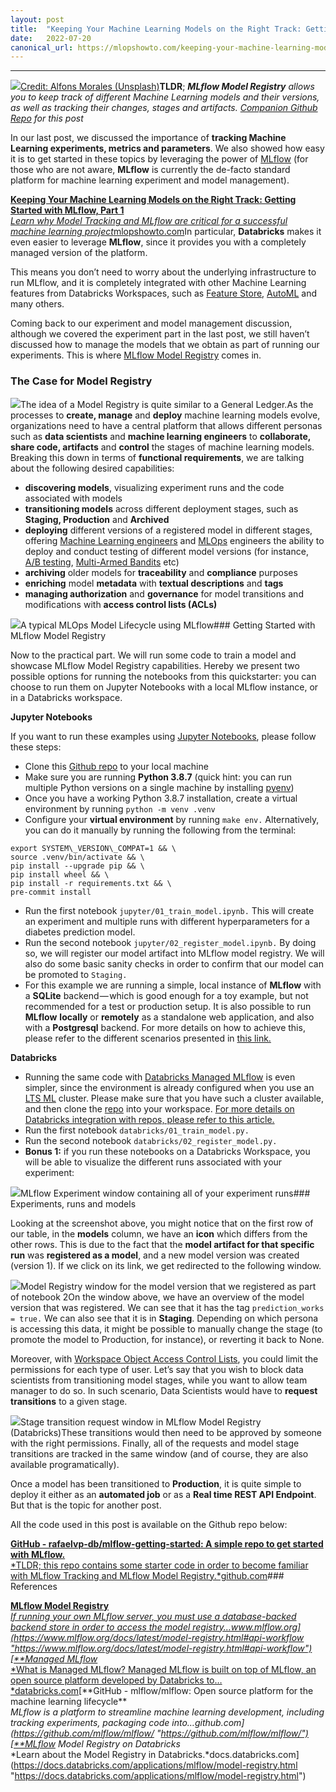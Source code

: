 ```yaml
---
layout:	post
title:	"Keeping Your Machine Learning Models on the Right Track: Getting Started with MLflow, Part 2"
date:	2022-07-20
canonical_url: https://mlopshowto.com/keeping-your-machine-learning-models-on-the-right-track-getting-started-with-mlflow-part-2-bbc980a1f8dc
---
```






---

![](/img/1*YaW_cGaqs53d2SAosre-Rg.jpeg)[Credit: Alfons Morales (Unsplash)](https://unsplash.com/photos/YLSwjSy7stw)**TLDR**; ***MLflow Model Registry*** *allows you to keep track of different Machine Learning models and their versions, as well as tracking their changes, stages and artifacts.* [*Companion Github Repo*](https://github.com/rafaelvp-db/mlflow-getting-started) *for this post*

In our last post, we discussed the importance of **tracking Machine Learning experiments, metrics and parameters**. We also showed how easy it is to get started in these topics by leveraging the power of [MLflow](https://www.mlflow.org/) (for those who are not aware, **MLflow** is currently the de-facto standard platform for machine learning experiment and model management).

[**Keeping Your Machine Learning Models on the Right Track: Getting Started with MLflow, Part 1**  
*Learn why Model Tracking and MLflow are critical for a successful machine learning project*mlopshowto.com](https://mlopshowto.com/keeping-your-machine-learning-models-on-the-right-track-getting-started-with-mlflow-part-1-f8ca857b5971 "https://mlopshowto.com/keeping-your-machine-learning-models-on-the-right-track-getting-started-with-mlflow-part-1-f8ca857b5971")In particular, **Databricks** makes it even easier to leverage **MLflow**, since it provides you with a completely managed version of the platform.

This means you don’t need to worry about the underlying infrastructure to run MLflow, and it is completely integrated with other Machine Learning features from Databricks Workspaces, such as [Feature Store](https://databricks.com/blog/2021/05/27/databricks-announces-the-first-feature-store-integrated-with-delta-lake-and-mlflow.html), [AutoML](https://databricks.com/product/automl) and many others.

Coming back to our experiment and model management discussion, although we covered the experiment part in the last post, we still haven’t discussed how to manage the models that we obtain as part of running our experiments. This is where [MLflow Model Registry](https://www.mlflow.org/docs/latest/model-registry.html) comes in.

### The Case for Model Registry

![](/img/1*qcLvbj7YfFQLkbm2FIk2Ew.jpeg)The idea of a Model Registry is quite similar to a General Ledger.As the processes to **create, manage** and **deploy** machine learning models evolve, organizations need to have a central platform that allows different personas such as **data scientists** and **machine learning engineers** to **collaborate, share code, artifacts** and **control** the stages of machine learning models. Breaking this down in terms of **functional requirements**, we are talking about the following desired capabilities:

* **discovering models**, visualizing experiment runs and the code associated with models
* **transitioning models** across different deployment stages, such as **Staging, Production** and **Archived**
* **deploying** different versions of a registered model in different stages, offering [Machine Learning engineers](https://www.techtarget.com/searchenterpriseai/definition/machine-learning-engineer-ML-engineer) and [MLOps](https://databricks.com/glossary/mlops) engineers the ability to deploy and conduct testing of different model versions (for instance, [A/B testing](https://en.wikipedia.org/wiki/A/B_testing), [Multi-Armed Bandits](https://en.wikipedia.org/wiki/Multi-armed_bandit) etc)
* **archiving** older models for **traceability** and **compliance** purposes
* **enriching** model **metadata** with **textual descriptions** and **tags**
* **managing authorization** and **governance** for model transitions and modifications with **access control lists (ACLs)**

![](/img/1*Veo7C6_7lZvJCaYaM0rWuA.jpeg)A typical MLOps Model Lifecycle using MLflow### Getting Started with MLflow Model Registry

Now to the practical part. We will run some code to train a model and showcase MLflow Model Registry capabilities. Hereby we present two possible options for running the notebooks from this quickstarter: you can choose to run them on Jupyter Notebooks with a local MLflow instance, or in a Databricks workspace.

**Jupyter Notebooks**

If you want to run these examples using [Jupyter Notebooks](https://jupyter.org/), please follow these steps:

* Clone this [Github repo](https://github.com/rafaelvp-db/mlflow-getting-started) to your local machine
* Make sure you are running **Python 3.8.7** (quick hint: you can run multiple Python versions on a single machine by installing [pyenv](https://github.com/pyenv/pyenv))
* Once you have a working Python 3.8.7 installation, create a virtual environment by running `python -m venv .venv`
* Configure your **virtual environment** by running `make env.` Alternatively, you can do it manually by running the following from the terminal:


```
export SYSTEM\_VERSION\_COMPAT=1 && \  
source .venv/bin/activate && \  
pip install --upgrade pip && \  
pip install wheel && \  
pip install -r requirements.txt && \  
pre-commit install
```
* Run the first notebook `jupyter/01_train_model.ipynb.` This will create an experiment and multiple runs with different hyperparameters for a diabetes prediction model.
* Run the second notebook `jupyter/02_register_model.ipynb.` By doing so, we will register our model artifact into MLflow model registry. We will also do some basic sanity checks in order to confirm that our model can be promoted to `Staging.`
* For this example we are running a simple, local instance of **MLflow** with a **SQLite** backend — which is good enough for a toy example, but not recommended for a test or production setup. It is also possible to run **MLflow** **locally** or **remotely** as a standalone web application, and also with a **Postgresql** backend. For more details on how to achieve this, please refer to the different scenarios presented in [this link.](https://www.mlflow.org/docs/latest/tracking.html)

**Databricks**

* Running the same code with [Databricks Managed MLflow](https://databricks.com/product/managed-mlflow) is even simpler, since the environment is already configured when you use an [LTS ML](https://docs.databricks.com/release-notes/runtime/10.4ml.html) cluster. Please make sure that you have such a cluster available, and then clone the [repo](https://github.com/rafaelvp-db/mlflow-getting-started) into your workspace. [For more details on Databricks integration with repos, please refer to this article.](https://docs.databricks.com/repos/index.html)
* Run the first notebook `databricks/01_train_model.py.`
* Run the second notebook `databricks/02_register_model.py.`
* **Bonus 1:** if you run these notebooks on a Databricks Workspace, you will be able to visualize the different runs associated with your experiment:

![](/img/1*JwO0h4pZUZGaD0kOh4FQLQ.png)MLflow Experiment window containing all of your experiment runs### Experiments, runs and models

Looking at the screenshot above, you might notice that on the first row of our table, in the **models** column, we have an **icon** which differs from the other rows. This is due to the fact that the **model artifact for that specific run** was **registered as a model**, and a new model version was created (version 1). If we click on its link, we get redirected to the following window.

![](/img/1*1JcZnkFaNOlLcM8xSJffOw.png)Model Registry window for the model version that we registered as part of notebook 2On the window above, we have an overview of the model version that was registered. We can see that it has the tag `prediction_works = true.` We can also see that it is in **Staging**. Depending on which persona is accessing this data, it might be possible to manually change the stage (to promote the model to Production, for instance), or reverting it back to None.

Moreover, with [Workspace Object Access Control Lists](https://docs.databricks.com/security/access-control/workspace-acl.html), you could limit the permissions for each type of user. Let’s say that you wish to block data scientists from transitioning model stages, while you want to allow team manager to do so. In such scenario, Data Scientists would have to **request transitions** to a given stage.

![](/img/1*FHX3RpF6vwA740J7nFYiHw.png)Stage transition request window in MLflow Model Registry (Databricks)These transitions would then need to be approved by someone with the right permissions. Finally, all of the requests and model stage transitions are tracked in the same window (and of course, they are also available programatically).

Once a model has been transitioned to **Production**, it is quite simple to deploy it either as an **automated job** or as a **Real time REST API Endpoint**. But that is the topic for another post.

All the code used in this post is available on the Github repo below:

[**GitHub - rafaelvp-db/mlflow-getting-started: A simple repo to get started with MLflow.**  
*TLDR; this repo contains some starter code in order to become familiar with MLflow Tracking and MLflow Model Registry.*github.com](https://github.com/rafaelvp-db/mlflow-getting-started "https://github.com/rafaelvp-db/mlflow-getting-started")### References

[**MLflow Model Registry**  
*If running your own MLflow server, you must use a database-backed backend store in order to access the model registry…*www.mlflow.org](https://www.mlflow.org/docs/latest/model-registry.html#api-workflow "https://www.mlflow.org/docs/latest/model-registry.html#api-workflow")[**Managed MLflow**  
*What is Managed MLflow? Managed MLflow is built on top of MLflow, an open source platform developed by Databricks to…*databricks.com](https://databricks.com/product/managed-mlflow "https://databricks.com/product/managed-mlflow")[**GitHub - mlflow/mlflow: Open source platform for the machine learning lifecycle**  
*MLflow is a platform to streamline machine learning development, including tracking experiments, packaging code into…*github.com](https://github.com/mlflow/mlflow/ "https://github.com/mlflow/mlflow/")[**MLflow Model Registry on Databricks**  
*Learn about the Model Registry in Databricks.*docs.databricks.com](https://docs.databricks.com/applications/mlflow/model-registry.html "https://docs.databricks.com/applications/mlflow/model-registry.html")


